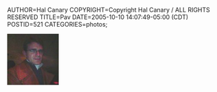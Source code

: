 AUTHOR=Hal Canary
COPYRIGHT=Copyright Hal Canary / ALL RIGHTS RESERVED
TITLE=Pav
DATE=2005-10-10 14:07:49-05:00 (CDT)
POSTID=521
CATEGORIES=photos;

[![[Thumb]](/photos/thumb/2005-10-08-pavle.jpg)](/photos/2005-10-08-pavle.jpg)
